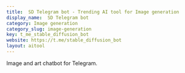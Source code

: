 ```yaml
---
title:  SD Telegram bot - Trending AI tool for Image generation
display_name:  SD Telegram bot
category: Image generation
category_slug: image-generation
key: t_me_stable_diffusion_bot
website: https://t.me/stable_diffusion_bot
layout: aitool
---
```


Image and art chatbot for Telegram.
